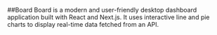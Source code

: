 ##Board
Board is a modern and user-friendly desktop dashboard application built with React and Next.js. It uses interactive line and pie charts to display real-time data fetched from an API.
